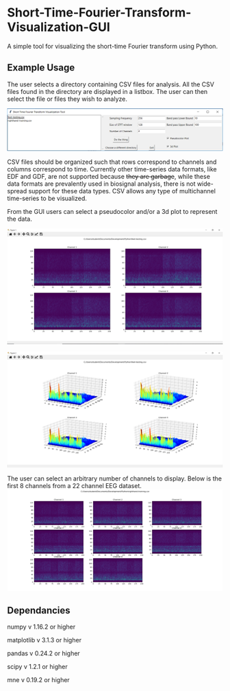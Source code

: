 # Short-Time-Fourier-Transform-Visualization-GUI
A simple tool for visualizing the short-time Fourier transform using Python.
## Example Usage
The user selects a directory containing CSV files for analysis. All the CSV files found in the directory are displayed in a listbox. The user can then select the file or files they wish to analyze.

![GUI example](Pix/GUI.PNG)

CSV files should be organized such that rows correspond to channels and columns correspond to time. Currently other time-series data formats, like EDF and GDF, are not supported because ~~they are garbage~~, while these data formats are prevalently used in biosignal analysis, there is not wide-spread support for these data types. CSV allows any type of multichannel time-series to be visualized.

From the GUI users can select a pseudocolor and/or a 3d plot to represent the data. 

![Pseudocolor plot](Pix/Pseudocolorplot.PNG)

![3D plot](Pix/3dplot.PNG)

The user can select an arbitrary number of channels to display. Below is the first 8 channels from a 22 channel EEG dataset.
![8chan](Pix/8channel.PNG)

## Dependancies 
numpy v 1.16.2 or higher

matplotlib v 3.1.3 or higher

pandas v 0.24.2 or higher

scipy v 1.2.1 or higher

mne v 0.19.2 or higher
